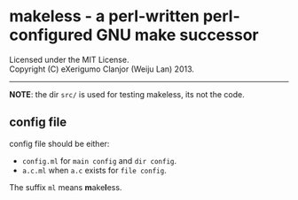 <!-- vim: ft=markdown noet ts=4 sw=4 sts=0
-->
# makeless - a perl-written perl-configured GNU make successor
Licensed under the MIT License.<br>
Copyright (C) eXerigumo Clanjor (Weiju Lan) 2013.<hr>
**NOTE**: the dir `src/` is used for testing makeless, its not the code.

## config file
config file should be either:

* `config.ml` for `main config` and `dir config`.
* `a.c.ml` when `a.c` exists for `file config`.

The suffix `ml` means <b>m</b>ake<b>l</b>ess.


